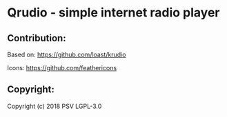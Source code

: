 # Qrudio - simple internet radio player

## Contribution:

Based on: https://github.com/loast/krudio

Icons: https://github.com/feathericons

## Copyright:

Copyright (c) 2018 PSV LGPL-3.0

